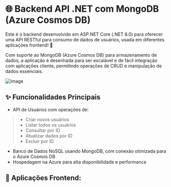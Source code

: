 # 🌐 Backend API .NET com MongoDB (Azure Cosmos DB)
Este é o backend desenvolvido em ASP.NET Core (.NET 8.0) para oferecer uma API RESTful para consumo de dados de usuários, usada em diferentes aplicações frontend! 🚀  

Com suporte ao MongoDB (Azure Cosmos DB) para armazenamento de dados, a aplicação é desenhada para ser escalável e de fácil integração com aplicações cliente, permitindo operações de CRUD e manipulação de dados essenciais.  

![image](https://github.com/user-attachments/assets/5ecef8c0-8963-4693-a0a7-11bc6a6550eb)

## ✨ Funcionalidades Principais
- API de Usuários com operações de:
> - Criar novos usuários  
> - Listar todos os usuários  
> - Consultar por ID  
> - Atualizar dados por ID  
> - Excluir por ID  
- Banco de Dados NoSQL usando MongoDB, com conexão otimizada para o Azure Cosmos DB  
- Hospedagem na Azure para alta disponibilidade e performance  

## 🚀 Aplicações Frontend:
